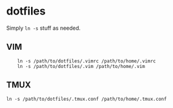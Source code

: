 dotfiles
========

Simply `ln -s` stuff as needed.

VIM
---

		ln -s /path/to/dotfiles/.vimrc /path/to/home/.vimrc
		ln -s /path/to/dotfiles/.vim /path/to/home/.vim

TMUX
----

    ln -s /path/to/dotfiles/.tmux.conf /path/to/home/.tmux.conf

